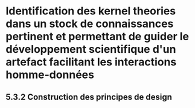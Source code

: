 # Identification des kernel theories dans un stock de connaissances pertinent et permettant de guider le développement scientifique d'un artefact facilitant les interactions homme-données

## 5.3.2 Construction des principes de design

